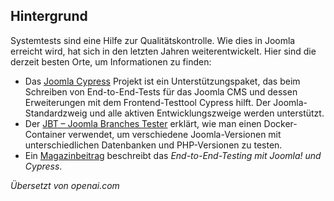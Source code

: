 <!-- Filename: J4.x:Automated_System_Testing / Display title: Automatisiertes Systemtesten -->

## Hintergrund

Systemtests sind eine Hilfe zur Qualitätskontrolle. Wie dies in Joomla erreicht wird, hat sich in den letzten Jahren weiterentwickelt. Hier sind die derzeit besten Orte, um Informationen zu finden:

- Das [Joomla Cypress](https://github.com/joomla-projects/joomla-cypress) Projekt ist ein Unterstützungspaket, das beim Schreiben von End-to-End-Tests für das Joomla CMS und dessen Erweiterungen mit dem Frontend-Testtool Cypress hilft. Der Joomla-Standardzweig und alle aktiven Entwicklungszweige werden unterstützt.
- Der [JBT – Joomla Branches Tester](https://github.com/muhme/joomla-branches-tester) erklärt, wie man einen Docker-Container verwendet, um verschiedene Joomla-Versionen mit unterschiedlichen Datenbanken und PHP-Versionen zu testen.
- Ein [Magazinbeitrag](https://magazine.joomla.org/all-issues/june/end-to-end-testing-with-joomla-and-cypress) beschreibt das *End-to-End-Testing mit Joomla! und Cypress*.

*Übersetzt von openai.com*

